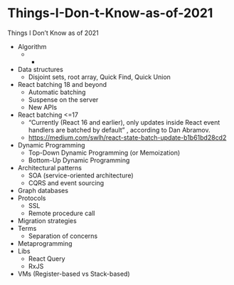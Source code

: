 # Things-I-Don-t-Know-as-of-2021
Things I Don’t Know as of 2021

* Algorithm
  - -
* Data structures
  - Disjoint sets, root array, Quick Find, Quick Union
* React batching 18 and beyond
  - Automatic batching
  - Suspense on the server
  - New APIs
* React batching <=17
  - “Currently (React 16 and earlier), only updates inside React event handlers are batched by default” , according to Dan Abramov.
  - https://medium.com/swlh/react-state-batch-update-b1b61bd28cd2
* Dynamic Programming
  - Top-Down Dynamic Programming (or Memoization)
  - Bottom-Up Dynamic Programming
* Architectural patterns
  - SOA (service-oriented architecture)
  - CQRS and event sourcing
* Graph databases
* Protocols
  - SSL
  - Remote procedure call
* Migration strategies
* Terms
  - Separation of concerns
* Metaprogramming
* Libs
  - React Query
  - RxJS
* VMs (Register-based vs Stack-based)
